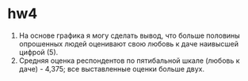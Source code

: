 # hw4

1. На основе графика я могу сделать вывод, что больше половины опрошенных людей оценивают свою любовь к даче наивысшей цифрой (5).
2. Средняя оценка респондентов по пятибальной шкале (любовь к даче) - 4,375; все выставленные оценки больше двух.
